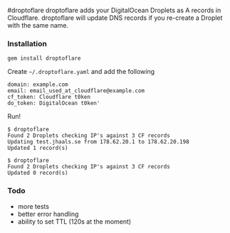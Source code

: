 #droptoflare
droptoflare adds your DigitalOcean Droplets as A records in Cloudflare.
droptoflare will update DNS records if you re-create a Droplet with the same name.

### Installation

    gem install droptoflare

Create `~/.droptoflare.yaml` and add the following

    domain: example.com
    email: email_used_at_cloudflare@example.com
    cf_token: Cloudflare t0ken
    do_token: DigitalOcean t0ken'

Run!

    $ droptoflare
    Found 2 Droplets checking IP's against 3 CF records
    Updating test.jhaals.se from 178.62.20.1 to 178.62.20.198
    Updated 1 record(s)

    $ droptoflare
    Found 2 Droplets checking IP's against 3 CF records
    Updated 0 record(s)

### Todo
- more tests
- better error handling
- ability to set TTL (120s at the moment)
